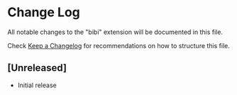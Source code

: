 # Change Log

All notable changes to the "bibi" extension will be documented in this file.

Check [Keep a Changelog](http://keepachangelog.com/) for recommendations on how to structure this file.

## [Unreleased]

- Initial release
